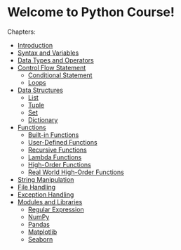 # Welcome to Python Course!

Chapters:

-   [Introduction](chapters/Introduction)
-   [Syntax and Variables](chapters/Syntax-and-Variable)
-   [Data Types and Operators](chapters/Data-Types-Operators)
-   [Control Flow Statement](chapters/Control-Flow-Statements)
    -   [Conditional
        Statement](chapters/Control-Flow-Statements/Conditional-Statements)
    -   [Loops](chapters/Control-Flow-Statements/Loops)
-   [Data Structures](chapters/Data-Structure)
    -   [List](chapters/Data-Structure/List)
    -   [Tuple](chapters/Data-Structure/Tuple)
    -   [Set](chapters/Data-Structure/Set)
    -   [Dictionary](chapters/Data-Structure/Dictionary)
-   [Functions](chapters/Functions)
    -   [Built-in Functions](chapters/Functions/Built-in-Functions)
    -   [User-Defined
        Functions](chapters/Functions/User-defined-Functions)
    -   [Recursive Functions](chapters/Functions/Recursive-Functions)
    -   [Lambda Functions](chapters/Functions/Lambda-Function)
    -   [High-Order Functions](chapters/Functions/High-Order-Function)
    -   [Real World High-Order
        Functions](chapters/Functions/Real-World-HOF)
-   [String Manipulation](chapters/String_Manipulation)
-   [File Handling](chapters/File-handling)
-   [Exception Handling](chapters/Exception-Handling)
-   [Modules and Libraries](chapters/Modules_Libraries)
    -   [Regular Expression](chapters/Modules_Libraries/Modules/RegEx)
    -   [NumPy](chapters/Modules_Libraries/Libraries/NumPy/NumPy)
    -   [Pandas](chapters/Modules_Libraries/Libraries/Pandas/Pandas)
    -   [Matplotlib](chapters/Modules_Libraries/Libraries/Matplotlib/Matplotlib)
    -   [Seaborn](chapters/Modules_Libraries/Libraries/Seaborn/Seaborn)

